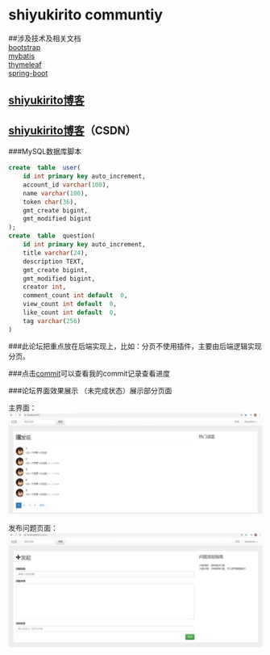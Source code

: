# shiyukirito communtiy

##涉及技术及相关文档   
[bootstrap](https://v3.bootcss.com/)  
[mybatis](http://mybatis.org/spring/zh/index.html)  
[thymeleaf](https://www.thymeleaf.org/documentation.html)  
[spring-boot](https://spring.io/projects/spring-boot/) 
## [shiyukirito博客](http://39.105.143.220/)
## [shiyukirito博客](https://blog.csdn.net/kirito9943)（CSDN）

###MySQL数据库脚本 
```sql
create  table  user(
    id int primary key auto_increment,
    account_id varchar(100),
    name varchar(100),
    token char(36),
    gmt_create bigint,
    gmt_modified bigint
);
create  table  question(
    id int primary key auto_increment,
    title varchar(24),
    description TEXT,
    gmt_create bigint,
    gmt_modified bigint,
    creator int,
    comment_count int default  0,
    view_count int default  0,
    like_count int default  0,
    tag varchar(256)
)
```
###此论坛把重点放在后端实现上，比如：分页不使用插件，主要由后端逻辑实现分页。

###点击[commit](https://github.com/shiyuKirito/community/commits/master)可以查看我的commit记录查看进度

###论坛界面效果展示  （未完成状态）展示部分页面

主界面：![图片](/ReadMeImg/1.png)

发布问题页面：![图片](/ReadMeImg/2.png)




